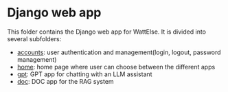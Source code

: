# Django web app

This folder contains the Django web app for WattElse. It is divided into several subfolders:

- [accounts](accounts): user authentication and management(login, logout, password management)
- [home](home): home page where user can choose between the different apps
- [gpt](gpt): GPT app for chatting with an LLM assistant
- [doc](doc): DOC app for the RAG system
